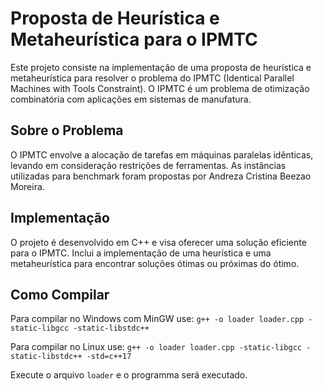 # Proposta de Heurística e Metaheurística para o IPMTC

Este projeto consiste na implementação de uma proposta de heurística e metaheurística para resolver o problema do IPMTC (Identical Parallel Machines with Tools Constraint). O IPMTC é um problema de otimização combinatória com aplicações em sistemas de manufatura.

## Sobre o Problema

O IPMTC envolve a alocação de tarefas em máquinas paralelas idênticas, levando em consideração restrições de ferramentas. As instâncias utilizadas para benchmark foram propostas por Andreza Cristina Beezao Moreira.

## Implementação

O projeto é desenvolvido em C++ e visa oferecer uma solução eficiente para o IPMTC. Inclui a implementação de uma heurística e uma metaheurística para encontrar soluções ótimas ou próximas do ótimo.

## Como Compilar

Para compilar no Windows com MinGW use: `g++ -o loader loader.cpp -static-libgcc -static-libstdc++`

Para compilar no Linux use: `g++ -o loader loader.cpp -static-libgcc -static-libstdc++ -std=c++17`

Execute o arquivo `loader` e o programma será executado.